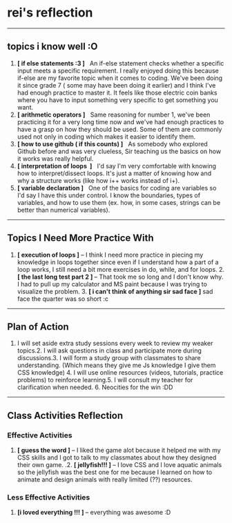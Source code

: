 # rei's reflection 

---
## topics i know well :O
1. **\[ if else statements :3 ]**   An if-else statement checks whether a specific input meets a specific requirement. I really enjoyed doing this because if-else are my favorite topic when it comes to coding. We've been doing it since grade 7 ( some may have been doing it earlier) and I think I've had enough practice to master it. It feels like those electric coin banks where you have to input something very specific to get something you want. 
2. **\[ arithmetic operators ]**   Same reasoning for number 1, we've been practicing it for a very long time now and we've had enough practices to have a grasp on how they should be used. Some of them are commonly used not only in coding which makes it easier to identify them. 
3. **\[ how to use github ( if this counts) ]**   As somebody who explored Github before and was very clueless, Sir teaching us the basics on how it works was really helpful. 
4. **\[ interpretation of loops  ]**   I'd say I'm very comfortable with knowing how to interpret/dissect loops. It's just a matter of knowing how and why a structure works (like how i++ works instead of i+). 
5. **\[ variable declaration ]**   One of the basics for coding are variables so I'd say I have this under control. I know the boundaries, types of variables, and how to use them (ex. how, in some cases, strings can be better than numerical variables). 
---
## Topics I Need More Practice With
1. **\[ execution of loops ]** – I think I need more practice in piecing my knowledge in loops together since even if I understand how a part of a loop works, I still need a bit more exercises in do, while, and for loops. 2. **\[ the last long test part 2 ]** – That took me so long and I don't know why. I had to pull up my calculator and MS paint because I was trying to visualize the problem. 3. **\[ i can't think of anything sir sad face ]** sad face the quarter was so short :c

---
## Plan of Action
1. I will set aside extra study sessions every week to review my weaker topics.2. I will ask questions in class and participate more during discussions.3. I will form a study group with classmates to share understanding. (Which means they give me Js knowledge I give them CSS knowledge) 4. I will use online resources (videos, tutorials, practice problems) to reinforce learning.5. I will consult my teacher for clarification when needed. 6. Neocities for the win :DD
---
## Class Activities Reflection
### Effective Activities
1. **\[ guess the word ]** – I liked the game alot because it helped me with my CSS skills and I got to talk to my classmates about how they designed their own game. .2. **\[ jellyfish!!! ]** – I love CSS and I love aquatic animals so the jellyfish was the best one for me because I learned on how to animate and design animals with really limited (??) resources.
### Less Effective Activities
1. **\[i loved everything !!! ]** – everything was awesome :D